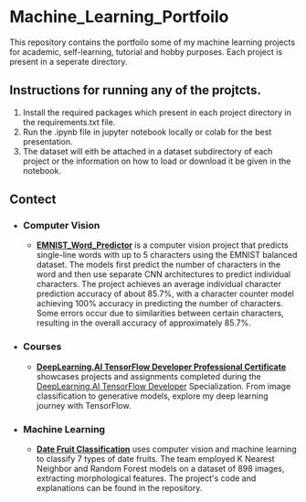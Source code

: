 # Machine_Learning_Portfoilo
This repository contains the portfoilo some of my machine learning projects for academic, self-learning, tutorial and hobby purposes. Each project is present in a seperate directory.

## Instructions for running any of the projtcts.
1. Install the required packages which present in each project directory in the requirements.txt file.
2. Run the .ipynb file in jupyter notebook locally or colab for the best presentation.
3. The dataset will eith be attached in a dataset subdirectory of each project or the information on how to load or download it be given in the notebook.
     
## Contect

- ### Computer Vision
     - **[EMNIST_Word_Predictor](https://github.com/Mat-thias/Machine_Learning_Portfoilo/tree/main/EMNIST_Word_Predictor)** is a computer vision project that predicts single-line words with up to 5 characters using the EMNIST balanced dataset. The models first predict the number of characters in the word and then use separate CNN architectures to predict individual characters. The project achieves an average individual character prediction accuracy of about 85.7%, with a character counter model achieving 100% accuracy in predicting the number of characters. Some errors occur due to similarities between certain characters, resulting in the overall accuracy of approximately 85.7%.

- ### Courses
     - **[DeepLearning.AI TensorFlow Developer Professional Certificate](https://github.com/Mat-thias/Machine_Learning_Portfoilo/)** showcases projects and assignments completed during the [DeepLearning.AI TensorFlow Developer](https://www.coursera.org/professional-certificates/tensorflow-in-practice) Specialization. From image classification to generative models, explore my deep learning journey with TensorFlow.
 
- ### Machine Learning
     - **[Date Fruit Classification](https://github.com/Mat-thias/CSAAfrica22/tree/main/CSAAfrica22/Project)** uses computer vision and machine learning to classify 7 types of date fruits. The team employed K Nearest Neighbor and Random Forest models on a dataset of 898 images, extracting morphological features. The project's code and explanations can be found in the repository.
